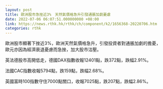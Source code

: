 ```yaml
---
layout: post
title: 歐洲股市急挫近3%　天然氣價格急升引發通脹加劇憂慮
date: 2022-07-06 06:07:51.000000000 +08:00
link: https://news.rthk.hk/rthk/ch/component/k2/1656368-20220706.htm
categories: rthk
---
```


歐洲股市顯著下挫近3%，歐洲天然氣價格急升，引發投資者對通脹加劇的擔憂，歐元亦因為經濟衰退憂慮而急挫，加大股市沽壓。

英法德股市高開低走，德國DAX指數收報12401點，跌372點，跌幅2.91%。

法國CAC指數收報5794點，跌159點，跌幅2.68%。

英國富時100指數守住7000點關口，收報7025點，跌207點，跌幅2.86%。
